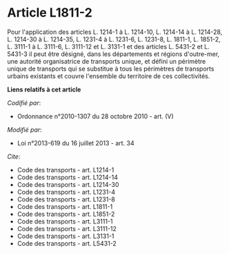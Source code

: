 # Article L1811-2

Pour l'application des articles L. 1214-1 à L. 1214-10, 
L. 1214-14 à L. 1214-28, L. 1214-30 à L. 1214-35, L. 1231-4 à L. 1231-6, 
L. 1231-8, L. 1811-1, L. 1851-2, L. 3111-1 à L. 3111-6, 
L. 3111-12 et L. 3131-1 et des articles L. 5431-2 et L. 5431-3 il peut être désigné, dans les départements et régions
d'outre-mer, une autorité organisatrice de transports unique, et défini un périmètre unique de transports qui se substitue à
tous les périmètres de transports urbains existants et couvre l'ensemble du territoire de ces collectivités.

**Liens relatifs à cet article**

_Codifié par_:

  - Ordonnance n°2010-1307 du 28 octobre 2010 - art. (V)

_Modifié par_:

  - Loi n°2013-619 du 16 juillet 2013 - art. 34

_Cite_:

  - Code des transports - art. L1214-1
  - Code des transports - art. L1214-14
  - Code des transports - art. L1214-30
  - Code des transports - art. L1231-4
  - Code des transports - art. L1231-8
  - Code des transports - art. L1811-1
  - Code des transports - art. L1851-2
  - Code des transports - art. L3111-1
  - Code des transports - art. L3111-12
  - Code des transports - art. L3131-1
  - Code des transports - art. L5431-2
